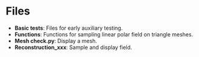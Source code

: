 # Files

- **Basic tests**: Files for early auxiliary testing.
- **Functions**: Functions for sampling linear polar field on triangle meshes.
- **Mesh check.py**: Display a mesh.
- **Reconstruction_xxx**: Sample and display field.
